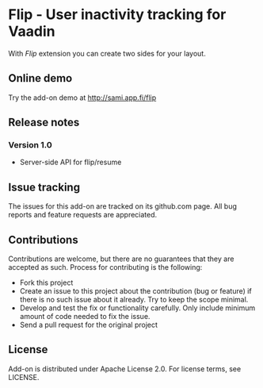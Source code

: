 # Flip - User inactivity tracking for Vaadin

With *Flip* extension you can create two sides for your layout. 

## Online demo

Try the add-on demo at http://sami.app.fi/flip


## Release notes

### Version 1.0
- Server-side API for flip/resume


## Issue tracking

The issues for this add-on are tracked on its github.com page. All bug reports and feature requests are appreciated. 

## Contributions

Contributions are welcome, but there are no guarantees that they are accepted as such. Process for contributing is the following:
- Fork this project
- Create an issue to this project about the contribution (bug or feature) if there is no such issue about it already. Try to keep the scope minimal.
- Develop and test the fix or functionality carefully. Only include minimum amount of code needed to fix the issue.
- Send a pull request for the original project

## License

Add-on is distributed under Apache License 2.0. For license terms, see LICENSE.
